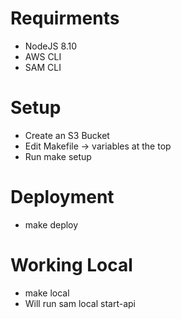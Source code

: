 # Requirments
- NodeJS 8.10
- AWS CLI
- SAM CLI
# Setup
- Create an S3 Bucket
- Edit Makefile -> variables at the top
- Run make setup
# Deployment
- make deploy
# Working Local
- make local
 - Will run sam local start-api